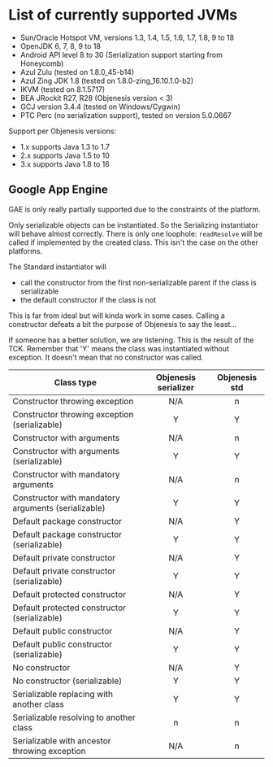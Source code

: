 # List of currently supported JVMs

* Sun/Oracle Hotspot VM, versions 1.3, 1.4, 1.5, 1.6, 1.7, 1.8, 9 to 18
* OpenJDK 6, 7, 8, 9 to 18
* Android API level 8 to 30 (Serialization support starting from Honeycomb)
* Azul Zulu (tested on 1.8.0_45-b14)
* Azul Zing JDK 1.8 (tested on 1.8.0-zing_16.10.1.0-b2)
* IKVM (tested on 8.1.5717)
* BEA JRockit R27, R28 (Objenesis version < 3)
* GCJ version 3.4.4 (tested on Windows/Cygwin)
* PTC Perc (no serialization support), tested on version 5.0.0667

Support per Objenesis versions:

* 1.x supports Java 1.3 to 1.7
* 2.x supports Java 1.5 to 10
* 3.x supports Java 1.8 to 16
 
## Google App Engine 

GAE is only really partially supported due to the constraints of the platform.

Only serializable objects can be instantiated. So the Serializing instantiator will behave almost correctly. There
is only one loophole: `readResolve` will be called if implemented by the created class. This isn't the case
on the other platforms.

The Standard instantiator will 
* call the constructor from the first non-serializable parent if the class is serializable
* the default constructor if the class is not
 
This is far from ideal but will kinda work in some cases. Calling a constructor defeats a bit the purpose of
Objenesis to say the least...

If someone has a better solution, we are listening. This is the result of the TCK. Remember that 'Y' means
the class was instantiated without exception. It doesn't mean that no constructor was called.

|Class type                                        |Objenesis serializer|Objenesis std|
|---------------------------------------------------|:-----------------:|:-----------:|
|Constructor throwing exception                     |N/A                |n            |
|Constructor throwing exception (serializable)      |Y                  |Y            |
|Constructor with arguments                         |N/A                |n            |
|Constructor with arguments (serializable)          |Y                  |Y            |
|Constructor with mandatory arguments               |N/A                |n            |
|Constructor with mandatory arguments (serializable)|Y                  |Y            |
|Default package constructor                        |N/A                |Y            |
|Default package constructor (serializable)         |Y                  |Y            |
|Default private constructor                        |N/A                |Y            |
|Default private constructor (serializable)         |Y                  |Y            |
|Default protected constructor                      |N/A                |Y            |
|Default protected constructor (serializable)       |Y                  |Y            |
|Default public constructor                         |N/A                |Y            |
|Default public constructor (serializable)          |Y                  |Y            |
|No constructor                                     |N/A                |Y            |
|No constructor (serializable)                      |Y                  |Y            |
|Serializable replacing with another class          |Y                  |Y            |
|Serializable resolving to another class            |n                  |n            |
|Serializable with ancestor throwing exception      |N/A                |n            |
